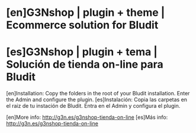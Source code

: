 # [en]G3Nshop | plugin + theme | Ecommerce solution for Bludit
# [es]G3Nshop | plugin + tema | Solución de tienda on-line para Bludit

[en]Installation: Copy the folders in the root of your Bludit installation. Enter the Admin and configure the plugin.
[es]Instalación: Copia las carpetas en el raiz de tu instación de Bludit. Entra en el Admin y configura el plugin.

[en]More info: http://g3n.es/g3nshop-tienda-on-line
[es]Más info: http://g3n.es/g3nshop-tienda-on-line
